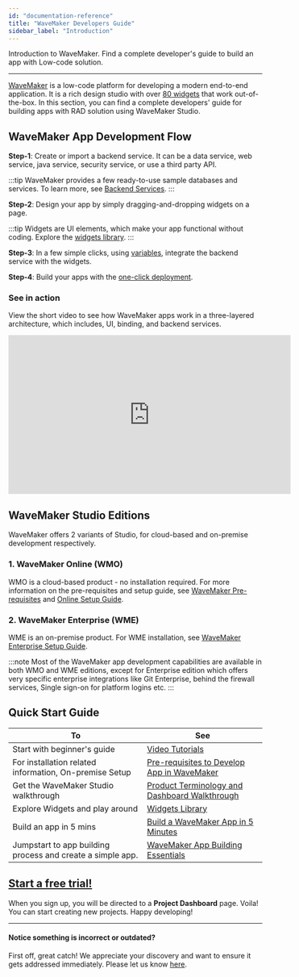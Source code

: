 ```yaml
---
id: "documentation-reference"
title: "WaveMaker Developers Guide"
sidebar_label: "Introduction"
---
```

Introduction to WaveMaker. Find a complete developer's guide to build an app with Low-code solution.

---
[WaveMaker](https://www.wavemaker.com/) is a low-code platform for developing a modern end-to-end application. It is a rich design studio with over [80 widgets](/learn/app-development/widgets/widget-library) that work out-of-the-box. In this section, you can find a complete developers' guide for building apps with RAD solution using WaveMaker Studio.

## WaveMaker App Development Flow 

**Step-1**: Create or import a backend service. It can be a data service, web service, java service, security service, or use a third party API.  

:::tip
WaveMaker provides a few ready-to-use sample databases and services. To learn more, see [Backend Services](/learn/app-development/services/creating-backend-services).
:::

**Step-2**: Design your app by simply dragging-and-dropping widgets on a page. 

:::tip
Widgets are UI elements, which make your app functional without coding. Explore the [widgets library](/learn/app-development/widgets/widget-library). 
:::

**Step-3**: In a few simple clicks, using [variables](/learn/app-development/variables/variables), integrate the backend service with the widgets. 

**Step-4**: Build your apps with the [one-click deployment](/learn/app-development/deployment/one-click-deployment/). 

### See in action 

View the short video to see how WaveMaker apps work in a three-layered architecture, which includes, UI, binding, and backend services.  

<iframe width="560" height="315" src="https://www.youtube.com/embed/videoseries?list=PLNlIJ337WpsjTAfNsPE-16_jaNEEJW-5L" frameborder="0" allow="autoplay; encrypted-media" allowfullscreen="allowfullscreen"></iframe>

## WaveMaker Studio Editions
WaveMaker offers 2 variants of Studio, for cloud-based and on-premise development respectively.
### 1. WaveMaker Online (WMO)
WMO is a cloud-based product - no installation required. For more information on the pre-requisites and setup guide, see [WaveMaker Pre-requisites](/learn/app-development/wavemaker-overview/pre-requisites) and [Online Setup Guide](/learn/wmo-setup).

### 2. WaveMaker Enterprise (WME)
WME is an on-premise product. For WME installation, see [WaveMaker Enterprise Setup Guide](/learn/on-premise/welcome).

:::note
Most of the WaveMaker app development capabilities are available in both WMO and WME editions, except for Enterprise edition which offers very specific enterprise integrations like Git Enterprise, behind the firewall services, Single sign-on for platform logins etc.
:::

## Quick Start Guide

|To | See |
|----|----|
|Start with beginner's guide | [Video Tutorials](/learn/tutorials) |
|For installation related information, On-premise Setup |[Pre-requisites to Develop App in WaveMaker](/learn/app-development/wavemaker-overview/pre-requisites)|
|Get the WaveMaker Studio walkthrough |[Product Terminology and Dashboard Walkthrough](/learn/app-development/wavemaker-overview/product-walkthrough)|
|Explore Widgets and play around|[Widgets Library](/learn/app-development/widgets/widget-library)|
|Build an app in 5 mins | [Build a WaveMaker App in 5 Minutes](https://www.youtube.com/watch?list=PLNlIJ337WpshRs-8eCubDm2vilhsloiqs&v=tLjGGJbrZ2Q)|
|Jumpstart to app building process and create a simple app.|[WaveMaker App Building Essentials](/learn/jump-start/jump-start-app-essentials/)|


## [Start a free trial!](https://www.wavemaker.com/get-started/)
When you sign up, you will be directed to a **Project Dashboard** page. Voila! You can start creating new projects. Happy developing! 

---
#### Notice something is incorrect or outdated?
First off, great catch! We appreciate your discovery and want to ensure it gets addressed immediately. Please let us know [here](https://github.com/wavemaker/docs/issues/new).
